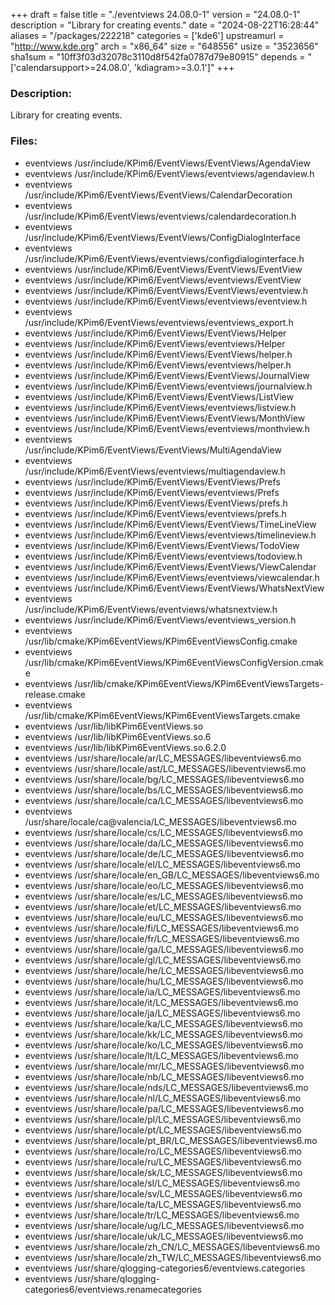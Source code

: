 +++
draft = false
title = "./eventviews 24.08.0-1"
version = "24.08.0-1"
description = "Library for creating events."
date = "2024-08-22T16:28:44"
aliases = "/packages/222218"
categories = ['kde6']
upstreamurl = "http://www.kde.org"
arch = "x86_64"
size = "648556"
usize = "3523656"
sha1sum = "10ff3f03d32078c3110d8f542fa0787d79e80915"
depends = "['calendarsupport>=24.08.0', 'kdiagram>=3.0.1']"
+++
### Description: 
Library for creating events.

### Files: 
* eventviews /usr/include/KPim6/EventViews/EventViews/AgendaView
* eventviews /usr/include/KPim6/EventViews/eventviews/agendaview.h
* eventviews /usr/include/KPim6/EventViews/EventViews/CalendarDecoration
* eventviews /usr/include/KPim6/EventViews/eventviews/calendardecoration.h
* eventviews /usr/include/KPim6/EventViews/EventViews/ConfigDialogInterface
* eventviews /usr/include/KPim6/EventViews/eventviews/configdialoginterface.h
* eventviews /usr/include/KPim6/EventViews/EventViews/EventView
* eventviews /usr/include/KPim6/EventViews/eventviews/EventView
* eventviews /usr/include/KPim6/EventViews/EventViews/eventview.h
* eventviews /usr/include/KPim6/EventViews/eventviews/eventview.h
* eventviews /usr/include/KPim6/EventViews/eventviews/eventviews_export.h
* eventviews /usr/include/KPim6/EventViews/EventViews/Helper
* eventviews /usr/include/KPim6/EventViews/eventviews/Helper
* eventviews /usr/include/KPim6/EventViews/EventViews/helper.h
* eventviews /usr/include/KPim6/EventViews/eventviews/helper.h
* eventviews /usr/include/KPim6/EventViews/EventViews/JournalView
* eventviews /usr/include/KPim6/EventViews/eventviews/journalview.h
* eventviews /usr/include/KPim6/EventViews/EventViews/ListView
* eventviews /usr/include/KPim6/EventViews/eventviews/listview.h
* eventviews /usr/include/KPim6/EventViews/EventViews/MonthView
* eventviews /usr/include/KPim6/EventViews/eventviews/monthview.h
* eventviews /usr/include/KPim6/EventViews/EventViews/MultiAgendaView
* eventviews /usr/include/KPim6/EventViews/eventviews/multiagendaview.h
* eventviews /usr/include/KPim6/EventViews/EventViews/Prefs
* eventviews /usr/include/KPim6/EventViews/eventviews/Prefs
* eventviews /usr/include/KPim6/EventViews/EventViews/prefs.h
* eventviews /usr/include/KPim6/EventViews/eventviews/prefs.h
* eventviews /usr/include/KPim6/EventViews/EventViews/TimeLineView
* eventviews /usr/include/KPim6/EventViews/eventviews/timelineview.h
* eventviews /usr/include/KPim6/EventViews/EventViews/TodoView
* eventviews /usr/include/KPim6/EventViews/eventviews/todoview.h
* eventviews /usr/include/KPim6/EventViews/EventViews/ViewCalendar
* eventviews /usr/include/KPim6/EventViews/eventviews/viewcalendar.h
* eventviews /usr/include/KPim6/EventViews/EventViews/WhatsNextView
* eventviews /usr/include/KPim6/EventViews/eventviews/whatsnextview.h
* eventviews /usr/include/KPim6/EventViews/eventviews_version.h
* eventviews /usr/lib/cmake/KPim6EventViews/KPim6EventViewsConfig.cmake
* eventviews /usr/lib/cmake/KPim6EventViews/KPim6EventViewsConfigVersion.cmake
* eventviews /usr/lib/cmake/KPim6EventViews/KPim6EventViewsTargets-release.cmake
* eventviews /usr/lib/cmake/KPim6EventViews/KPim6EventViewsTargets.cmake
* eventviews /usr/lib/libKPim6EventViews.so
* eventviews /usr/lib/libKPim6EventViews.so.6
* eventviews /usr/lib/libKPim6EventViews.so.6.2.0
* eventviews /usr/share/locale/ar/LC_MESSAGES/libeventviews6.mo
* eventviews /usr/share/locale/ast/LC_MESSAGES/libeventviews6.mo
* eventviews /usr/share/locale/bg/LC_MESSAGES/libeventviews6.mo
* eventviews /usr/share/locale/bs/LC_MESSAGES/libeventviews6.mo
* eventviews /usr/share/locale/ca/LC_MESSAGES/libeventviews6.mo
* eventviews /usr/share/locale/ca@valencia/LC_MESSAGES/libeventviews6.mo
* eventviews /usr/share/locale/cs/LC_MESSAGES/libeventviews6.mo
* eventviews /usr/share/locale/da/LC_MESSAGES/libeventviews6.mo
* eventviews /usr/share/locale/de/LC_MESSAGES/libeventviews6.mo
* eventviews /usr/share/locale/el/LC_MESSAGES/libeventviews6.mo
* eventviews /usr/share/locale/en_GB/LC_MESSAGES/libeventviews6.mo
* eventviews /usr/share/locale/eo/LC_MESSAGES/libeventviews6.mo
* eventviews /usr/share/locale/es/LC_MESSAGES/libeventviews6.mo
* eventviews /usr/share/locale/et/LC_MESSAGES/libeventviews6.mo
* eventviews /usr/share/locale/eu/LC_MESSAGES/libeventviews6.mo
* eventviews /usr/share/locale/fi/LC_MESSAGES/libeventviews6.mo
* eventviews /usr/share/locale/fr/LC_MESSAGES/libeventviews6.mo
* eventviews /usr/share/locale/ga/LC_MESSAGES/libeventviews6.mo
* eventviews /usr/share/locale/gl/LC_MESSAGES/libeventviews6.mo
* eventviews /usr/share/locale/he/LC_MESSAGES/libeventviews6.mo
* eventviews /usr/share/locale/hu/LC_MESSAGES/libeventviews6.mo
* eventviews /usr/share/locale/ia/LC_MESSAGES/libeventviews6.mo
* eventviews /usr/share/locale/it/LC_MESSAGES/libeventviews6.mo
* eventviews /usr/share/locale/ja/LC_MESSAGES/libeventviews6.mo
* eventviews /usr/share/locale/ka/LC_MESSAGES/libeventviews6.mo
* eventviews /usr/share/locale/kk/LC_MESSAGES/libeventviews6.mo
* eventviews /usr/share/locale/ko/LC_MESSAGES/libeventviews6.mo
* eventviews /usr/share/locale/lt/LC_MESSAGES/libeventviews6.mo
* eventviews /usr/share/locale/mr/LC_MESSAGES/libeventviews6.mo
* eventviews /usr/share/locale/nb/LC_MESSAGES/libeventviews6.mo
* eventviews /usr/share/locale/nds/LC_MESSAGES/libeventviews6.mo
* eventviews /usr/share/locale/nl/LC_MESSAGES/libeventviews6.mo
* eventviews /usr/share/locale/pa/LC_MESSAGES/libeventviews6.mo
* eventviews /usr/share/locale/pl/LC_MESSAGES/libeventviews6.mo
* eventviews /usr/share/locale/pt/LC_MESSAGES/libeventviews6.mo
* eventviews /usr/share/locale/pt_BR/LC_MESSAGES/libeventviews6.mo
* eventviews /usr/share/locale/ro/LC_MESSAGES/libeventviews6.mo
* eventviews /usr/share/locale/ru/LC_MESSAGES/libeventviews6.mo
* eventviews /usr/share/locale/sk/LC_MESSAGES/libeventviews6.mo
* eventviews /usr/share/locale/sl/LC_MESSAGES/libeventviews6.mo
* eventviews /usr/share/locale/sv/LC_MESSAGES/libeventviews6.mo
* eventviews /usr/share/locale/ta/LC_MESSAGES/libeventviews6.mo
* eventviews /usr/share/locale/tr/LC_MESSAGES/libeventviews6.mo
* eventviews /usr/share/locale/ug/LC_MESSAGES/libeventviews6.mo
* eventviews /usr/share/locale/uk/LC_MESSAGES/libeventviews6.mo
* eventviews /usr/share/locale/zh_CN/LC_MESSAGES/libeventviews6.mo
* eventviews /usr/share/locale/zh_TW/LC_MESSAGES/libeventviews6.mo
* eventviews /usr/share/qlogging-categories6/eventviews.categories
* eventviews /usr/share/qlogging-categories6/eventviews.renamecategories
